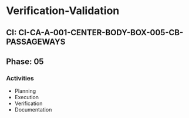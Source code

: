 # Verification-Validation

## CI: CI-CA-A-001-CENTER-BODY-BOX-005-CB-PASSAGEWAYS
## Phase: 05

### Activities
- Planning
- Execution
- Verification
- Documentation

